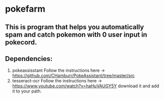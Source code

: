 # pokefarm
## This is program that helps you automatically spam and catch pokemon with 0 user input in pokecord.
## Dependencies:
1. pokeassisstant
Follow the instructions here -> https://github.com/CHamburr/PokeAssistant/tree/master/src
2. tesseract-ocr
Follow the instructions here -> https://www.youtube.com/watch?v=haHuVAUGY5Y
download it and add it to your path.
